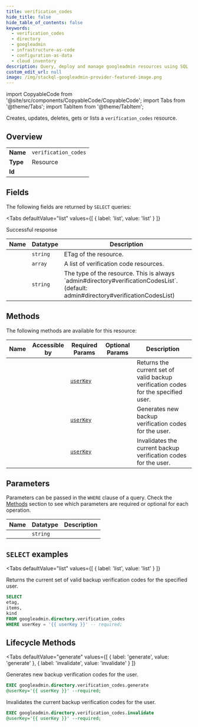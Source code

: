 ```yaml
--- 
title: verification_codes
hide_title: false
hide_table_of_contents: false
keywords:
  - verification_codes
  - directory
  - googleadmin
  - infrastructure-as-code
  - configuration-as-data
  - cloud inventory
description: Query, deploy and manage googleadmin resources using SQL
custom_edit_url: null
image: /img/stackql-googleadmin-provider-featured-image.png
---
```


import CopyableCode from '@site/src/components/CopyableCode/CopyableCode';
import Tabs from '@theme/Tabs';
import TabItem from '@theme/TabItem';

Creates, updates, deletes, gets or lists a <code>verification_codes</code> resource.

## Overview
<table><tbody>
<tr><td><b>Name</b></td><td><code>verification_codes</code></td></tr>
<tr><td><b>Type</b></td><td>Resource</td></tr>
<tr><td><b>Id</b></td><td><CopyableCode code="googleadmin.directory.verification_codes" /></td></tr>
</tbody></table>

## Fields

The following fields are returned by `SELECT` queries:

<Tabs
    defaultValue="list"
    values={[
        { label: 'list', value: 'list' }
    ]}
>
<TabItem value="list">

Successful response

<table>
<thead>
    <tr>
    <th>Name</th>
    <th>Datatype</th>
    <th>Description</th>
    </tr>
</thead>
<tbody>
<tr>
    <td><CopyableCode code="etag" /></td>
    <td><code>string</code></td>
    <td>ETag of the resource.</td>
</tr>
<tr>
    <td><CopyableCode code="items" /></td>
    <td><code>array</code></td>
    <td>A list of verification code resources.</td>
</tr>
<tr>
    <td><CopyableCode code="kind" /></td>
    <td><code>string</code></td>
    <td>The type of the resource. This is always `admin#directory#verificationCodesList`. (default: admin#directory#verificationCodesList)</td>
</tr>
</tbody>
</table>
</TabItem>
</Tabs>

## Methods

The following methods are available for this resource:

<table>
<thead>
    <tr>
    <th>Name</th>
    <th>Accessible by</th>
    <th>Required Params</th>
    <th>Optional Params</th>
    <th>Description</th>
    </tr>
</thead>
<tbody>
<tr>
    <td><a href="#list"><CopyableCode code="list" /></a></td>
    <td><CopyableCode code="select" /></td>
    <td><a href="#parameter-userKey"><code>userKey</code></a></td>
    <td></td>
    <td>Returns the current set of valid backup verification codes for the specified user.</td>
</tr>
<tr>
    <td><a href="#generate"><CopyableCode code="generate" /></a></td>
    <td><CopyableCode code="exec" /></td>
    <td><a href="#parameter-userKey"><code>userKey</code></a></td>
    <td></td>
    <td>Generates new backup verification codes for the user.</td>
</tr>
<tr>
    <td><a href="#invalidate"><CopyableCode code="invalidate" /></a></td>
    <td><CopyableCode code="exec" /></td>
    <td><a href="#parameter-userKey"><code>userKey</code></a></td>
    <td></td>
    <td>Invalidates the current backup verification codes for the user.</td>
</tr>
</tbody>
</table>

## Parameters

Parameters can be passed in the `WHERE` clause of a query. Check the [Methods](#methods) section to see which parameters are required or optional for each operation.

<table>
<thead>
    <tr>
    <th>Name</th>
    <th>Datatype</th>
    <th>Description</th>
    </tr>
</thead>
<tbody>
<tr id="parameter-userKey">
    <td><CopyableCode code="userKey" /></td>
    <td><code>string</code></td>
    <td></td>
</tr>
</tbody>
</table>

## `SELECT` examples

<Tabs
    defaultValue="list"
    values={[
        { label: 'list', value: 'list' }
    ]}
>
<TabItem value="list">

Returns the current set of valid backup verification codes for the specified user.

```sql
SELECT
etag,
items,
kind
FROM googleadmin.directory.verification_codes
WHERE userKey = '{{ userKey }}' -- required;
```
</TabItem>
</Tabs>


## Lifecycle Methods

<Tabs
    defaultValue="generate"
    values={[
        { label: 'generate', value: 'generate' },
        { label: 'invalidate', value: 'invalidate' }
    ]}
>
<TabItem value="generate">

Generates new backup verification codes for the user.

```sql
EXEC googleadmin.directory.verification_codes.generate 
@userKey='{{ userKey }}' --required;
```
</TabItem>
<TabItem value="invalidate">

Invalidates the current backup verification codes for the user.

```sql
EXEC googleadmin.directory.verification_codes.invalidate 
@userKey='{{ userKey }}' --required;
```
</TabItem>
</Tabs>
